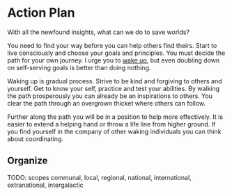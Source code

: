 Action Plan
===========

With all the newfound insights, what can we do to save worlds?

You need to find your way before you can help others find theirs. Start to live consciously and
choose your goals and principles. You must decide the path for your own journey. I urge you to [wake
up](./02_Wakeup.md), but even doubling down on self-serving goals is better than doing nothing.

Waking up is gradual process. Strive to be kind and forgiving to others and yourself. Get to know
your self, practice and test your abilities. By walking the path prosperously you can already be an
inspirations to others. You clear the path through an overgrown thicket where others can follow.

Further along the path you will be in a position to help more effectively. It is easier to extend a
helping hand or throw a life line from higher ground. If you find yourself in the company of other
waking individuals you can think about coordinating.


Organize
--------

TODO: scopes communal, local, regional, national, international, extranational, intergalactic
